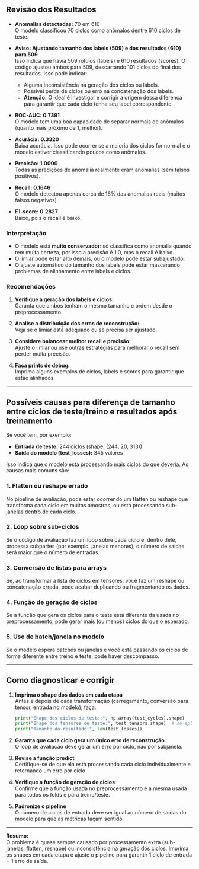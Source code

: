 ## Revisão dos Resultados

- **Anomalias detectadas:** 70 em 610  
  O modelo classificou 70 ciclos como anômalos dentre 610 ciclos de teste.

- **Aviso: Ajustando tamanho dos labels (509) e dos resultados (610) para 509**  
  Isso indica que havia 509 rótulos (labels) e 610 resultados (scores). O código ajustou ambos para 509, descartando 101 ciclos do final dos resultados. Isso pode indicar:
  - Alguma inconsistência na geração dos ciclos ou labels.
  - Possível perda de ciclos ou erro na concatenação dos labels.
  - **Atenção:** O ideal é investigar e corrigir a origem dessa diferença para garantir que cada ciclo tenha seu label correspondente.

- **ROC-AUC: 0.7391**  
  O modelo tem uma boa capacidade de separar normais de anômalos (quanto mais próximo de 1, melhor).

- **Acurácia: 0.3320**  
  Baixa acurácia. Isso pode ocorrer se a maioria dos ciclos for normal e o modelo estiver classificando poucos como anômalos.

- **Precisão: 1.0000**  
  Todas as predições de anomalia realmente eram anomalias (sem falsos positivos).

- **Recall: 0.1646**  
  O modelo detectou apenas cerca de 16% das anomalias reais (muitos falsos negativos).

- **F1-score: 0.2827**  
  Baixo, pois o recall é baixo.

### Interpretação

- O modelo está **muito conservador**: só classifica como anomalia quando tem muita certeza, por isso a precisão é 1.0, mas o recall é baixo.
- O limiar pode estar alto demais, ou o modelo pode estar subajustado.
- O ajuste automático do tamanho dos labels pode estar mascarando problemas de alinhamento entre labels e ciclos.

### Recomendações

1. **Verifique a geração dos labels e ciclos:**  
   Garanta que ambos tenham o mesmo tamanho e ordem desde o preprocessamento.

2. **Analise a distribuição dos erros de reconstrução:**  
   Veja se o limiar está adequado ou se precisa ser ajustado.

3. **Considere balancear melhor recall e precisão:**  
   Ajuste o limiar ou use outras estratégias para melhorar o recall sem perder muita precisão.

4. **Faça prints de debug:**  
   Imprima alguns exemplos de ciclos, labels e scores para garantir que estão alinhados.

---

## Possíveis causas para diferença de tamanho entre ciclos de teste/treino e resultados após treinamento

Se você tem, por exemplo:
- **Entrada de teste:** 244 ciclos (shape: (244, 20, 313))
- **Saída do modelo (test_losses):** 345 valores

Isso indica que o modelo está processando mais ciclos do que deveria. As causas mais comuns são:

### 1. **Flatten ou reshape errado**
No pipeline de avaliação, pode estar ocorrendo um flatten ou reshape que transforma cada ciclo em múltas amostras, ou está processando sub-janelas dentro de cada ciclo.

### 2. **Loop sobre sub-ciclos**
Se o código de avaliação faz um loop sobre cada ciclo e, dentro dele, processa subpartes (por exemplo, janelas menores), o número de saídas será maior que o número de entradas.

### 3. **Conversão de listas para arrays**
Se, ao transformar a lista de ciclos em tensores, você faz um reshape ou concatenação errada, pode acabar duplicando ou fragmentando os dados.

### 4. **Função de geração de ciclos**
Se a função que gera os ciclos para o teste está diferente da usada no preprocessamento, pode gerar mais (ou menos) ciclos do que o esperado.

### 5. **Uso de batch/janela no modelo**
Se o modelo espera batches ou janelas e você está passando os ciclos de forma diferente entre treino e teste, pode haver descompasso.

---

## Como diagnosticar e corrigir

1. **Imprima o shape dos dados em cada etapa**  
   Antes e depois de cada transformação (carregamento, conversão para tensor, entrada no modelo), faça:
   ```python
   print("Shape dos ciclos de teste:", np.array(test_cycles).shape)
   print("Shape dos tensores de teste:", test_tensors.shape)  # se aplicável
   print("Tamanho do resultado:", len(test_losses))
   ```

2. **Garanta que cada ciclo gera um único erro de reconstrução**  
   O loop de avaliação deve gerar um erro por ciclo, não por subjanela.

3. **Revise a função predict**  
   Certifique-se de que ela está processando cada ciclo individualmente e retornando um erro por ciclo.

4. **Verifique a função de geração de ciclos**  
   Confirme que a função usada no preprocessamento é a mesma usada para todos os folds e para treino/teste.

5. **Padronize o pipeline**  
   O número de ciclos de entrada deve ser igual ao número de saídas do modelo para que as métricas façam sentido.

---

**Resumo:**  
O problema é quase sempre causado por processamento extra (sub-janelas, flatten, reshape) ou inconsistência na geração dos ciclos. Imprima os shapes em cada etapa e ajuste o pipeline para garantir 1 ciclo de entrada = 1 erro de saída.
